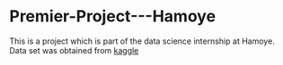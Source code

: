 # Premier-Project---Hamoye
This is a project which is part of the data science internship at Hamoye. 
Data set was obtained from [kaggle](https://www.kaggle.com/datasets/crawford/agricultural-survey-of-african-farm-households)
